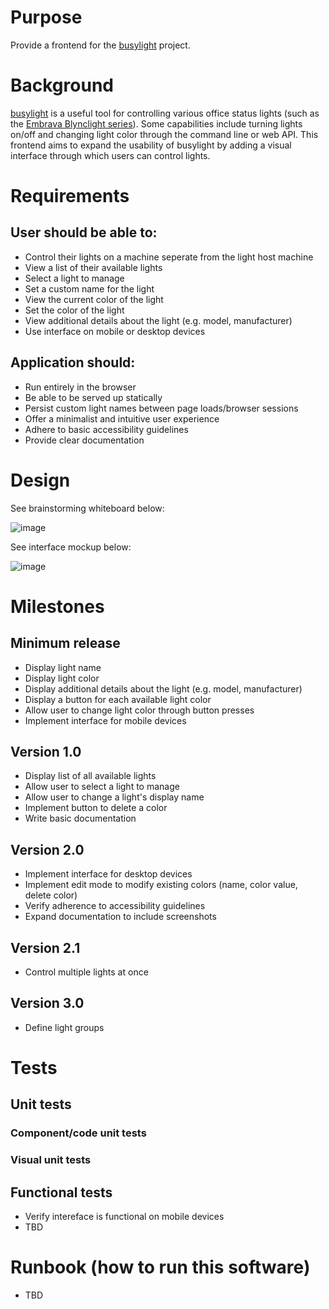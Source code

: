 # Purpose

Provide a frontend for the [busylight](https://github.com/JnyJny/busylight) project. 

# Background

[busylight](https://github.com/JnyJny/busylight) is a useful tool for controlling various office status lights (such as the [Embrava Blynclight series](https://embrava.com/collections/blynclight)). Some capabilities include turning lights on/off and changing light color through the command line or web API. This frontend aims to expand the usability of busylight by adding a visual interface through which users can control lights. 

# Requirements

## User should be able to:

- Control their lights on a machine seperate from the light host machine 
- View a list of their available lights
- Select a light to manage
- Set a custom name for the light
- View the current color of the light
- Set the color of the light
- View additional details about the light (e.g. model, manufacturer) 
- Use interface on mobile or desktop devices

## Application should:

- Run entirely in the browser
- Be able to be served up statically
- Persist custom light names between page loads/browser sessions
- Offer a minimalist and intuitive user experience
- Adhere to basic accessibility guidelines
- Provide clear documentation  

# Design

See brainstorming whiteboard below:

![image](https://user-images.githubusercontent.com/100453050/180666572-3d6f8bee-4772-4d97-bccf-65e5be7762ee.png)

See interface mockup below:

![image](https://user-images.githubusercontent.com/100453050/181438099-baaf3520-33fc-4dda-94c7-45eee5ec0818.png)

# Milestones

## Minimum release

- Display light name
- Display light color
- Display additional details about the light (e.g. model, manufacturer) 
- Display a button for each available light color
- Allow user to change light color through button presses
- Implement interface for mobile devices

## Version 1.0

- Display list of all available lights
- Allow user to select a light to manage
- Allow user to change a light's display name
- Implement button to delete a color
- Write basic documentation

## Version 2.0

- Implement interface for desktop devices 
- Implement edit mode to modify existing colors (name, color value, delete color)
- Verify adherence to accessibility guidelines
- Expand documentation to include screenshots

## Version 2.1

- Control multiple lights at once

## Version 3.0

- Define light groups

# Tests

## Unit tests 

### Component/code unit tests

### Visual unit tests

## Functional tests 

- Verify intereface is functional on mobile devices 
- TBD

# Runbook (how to run this software)

- TBD
